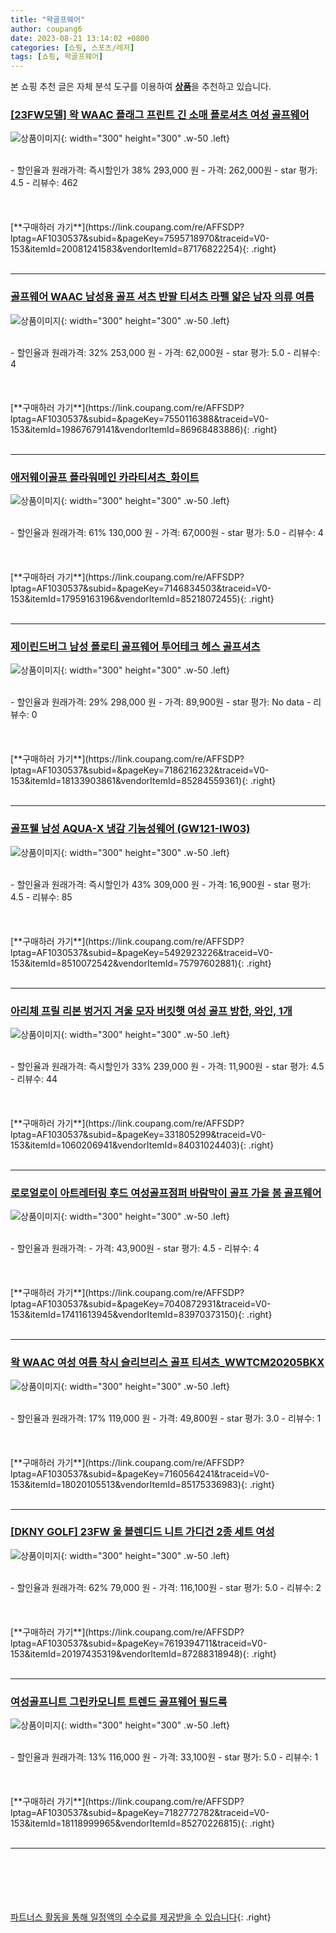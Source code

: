 ```yaml
---
title: "왁골프웨어"
author: coupang6
date: 2023-08-21 13:14:02 +0800
categories: [쇼핑, 스포츠/레저]
tags: [쇼핑, 왁골프웨어]
---
```


본 쇼핑 추천 글은 자체 분석 도구를 이용하여 [**상품**](https://link.coupang.com/a/bao1ui)을 추천하고 있습니다.

### [[23FW모델] 왁 WAAC 플래그 프린트 긴 소매 폴로셔츠 여성 골프웨어](https://link.coupang.com/re/AFFSDP?lptag=AF1030537&subid=&pageKey=7595718970&traceid=V0-153&itemId=20081241583&vendorItemId=87176822254)

![상품이미지](https://thumbnail7.coupangcdn.com/thumbnails/remote/230x230ex/image/vendor_inventory/dcbd/d9034d0f4e8b20112e77b542ce671fbc31cbfd5bb0c49b00ad8e5b563600.png){: width="300" height="300" .w-50 .left}


<br>
- 할인율과 원래가격: 즉시할인가 38%  293,000   원
- 가격: 262,000원
- star 평가: 4.5
- 리뷰수: 462
<br>
<br>
<br>
<br>
[**구매하러 가기**](https://link.coupang.com/re/AFFSDP?lptag=AF1030537&subid=&pageKey=7595718970&traceid=V0-153&itemId=20081241583&vendorItemId=87176822254){: .right}
<br>
<br>

---

### [골프웨어 WAAC 남성용 골프 셔츠 반팔 티셔츠 라펠 얇은 남자 의류 여름](https://link.coupang.com/re/AFFSDP?lptag=AF1030537&subid=&pageKey=7550116388&traceid=V0-153&itemId=19867679141&vendorItemId=86968483886)

![상품이미지](https://thumbnail6.coupangcdn.com/thumbnails/remote/230x230ex/image/vendor_inventory/3630/ec15a81c2428f8fed3c0037386653b85c64858a9588d6d52c6e72d32ea79.jpg){: width="300" height="300" .w-50 .left}


<br>
- 할인율과 원래가격: 32%  253,000   원
- 가격: 62,000원
- star 평가: 5.0
- 리뷰수: 4
<br>
<br>
<br>
<br>
[**구매하러 가기**](https://link.coupang.com/re/AFFSDP?lptag=AF1030537&subid=&pageKey=7550116388&traceid=V0-153&itemId=19867679141&vendorItemId=86968483886){: .right}
<br>
<br>

---

### [애저웨이골프 플라워메인 카라티셔츠_화이트](https://link.coupang.com/re/AFFSDP?lptag=AF1030537&subid=&pageKey=7146834503&traceid=V0-153&itemId=17959163196&vendorItemId=85218072455)

![상품이미지](https://thumbnail9.coupangcdn.com/thumbnails/remote/230x230ex/image/vendor_inventory/9aef/b50eec6f0cbeda37780ce61ae3d062d8beb918bec3e5469228ad36bfda31.jpg){: width="300" height="300" .w-50 .left}


<br>
- 할인율과 원래가격: 61%  130,000   원
- 가격: 67,000원
- star 평가: 5.0
- 리뷰수: 4
<br>
<br>
<br>
<br>
[**구매하러 가기**](https://link.coupang.com/re/AFFSDP?lptag=AF1030537&subid=&pageKey=7146834503&traceid=V0-153&itemId=17959163196&vendorItemId=85218072455){: .right}
<br>
<br>

---

### [제이린드버그 남성 폴로티 골프웨어 투어테크 헤스 골프셔츠](https://link.coupang.com/re/AFFSDP?lptag=AF1030537&subid=&pageKey=7186216232&traceid=V0-153&itemId=18133903861&vendorItemId=85284559361)

![상품이미지](https://thumbnail9.coupangcdn.com/thumbnails/remote/230x230ex/image/vendor_inventory/ff77/6863301c17ddcc34b45feba77af8317689e96396a190466dc2e8c72fc802.jpg){: width="300" height="300" .w-50 .left}


<br>
- 할인율과 원래가격: 29%  298,000   원
- 가격: 89,900원
- star 평가: No data
- 리뷰수: 0
<br>
<br>
<br>
<br>
[**구매하러 가기**](https://link.coupang.com/re/AFFSDP?lptag=AF1030537&subid=&pageKey=7186216232&traceid=V0-153&itemId=18133903861&vendorItemId=85284559361){: .right}
<br>
<br>

---

### [골프웰 남성 AQUA-X 냉감 기능성웨어 (GW121-IW03)](https://link.coupang.com/re/AFFSDP?lptag=AF1030537&subid=&pageKey=5492923226&traceid=V0-153&itemId=8510072542&vendorItemId=75797602881)

![상품이미지](https://thumbnail9.coupangcdn.com/thumbnails/remote/230x230ex/image/vendor_inventory/84fa/c34ec35725134aa3e03ee240baf9ec9b6aebc7d722b173350d97a68e487a.jpg){: width="300" height="300" .w-50 .left}


<br>
- 할인율과 원래가격: 즉시할인가 43%  309,000   원
- 가격: 16,900원
- star 평가: 4.5
- 리뷰수: 85
<br>
<br>
<br>
<br>
[**구매하러 가기**](https://link.coupang.com/re/AFFSDP?lptag=AF1030537&subid=&pageKey=5492923226&traceid=V0-153&itemId=8510072542&vendorItemId=75797602881){: .right}
<br>
<br>

---

### [아리체 프릴 리본 벙거지 겨울 모자 버킷햇 여성 골프 방한, 와인, 1개](https://link.coupang.com/re/AFFSDP?lptag=AF1030537&subid=&pageKey=331805299&traceid=V0-153&itemId=1060206941&vendorItemId=84031024403)

![상품이미지](https://thumbnail10.coupangcdn.com/thumbnails/remote/230x230ex/image/vendor_inventory/3f77/82f2de4b8cad4b878c8620748b349a36017dcb36f0ee8cfc53b8388f1a99.jpg){: width="300" height="300" .w-50 .left}


<br>
- 할인율과 원래가격: 즉시할인가 33%  239,000   원
- 가격: 11,900원
- star 평가: 4.5
- 리뷰수: 44
<br>
<br>
<br>
<br>
[**구매하러 가기**](https://link.coupang.com/re/AFFSDP?lptag=AF1030537&subid=&pageKey=331805299&traceid=V0-153&itemId=1060206941&vendorItemId=84031024403){: .right}
<br>
<br>

---

### [로로얼로이 아트레터링 후드 여성골프점퍼 바람막이 골프 가을 봄 골프웨어](https://link.coupang.com/re/AFFSDP?lptag=AF1030537&subid=&pageKey=7040872931&traceid=V0-153&itemId=17411613945&vendorItemId=83970373150)

![상품이미지](https://thumbnail6.coupangcdn.com/thumbnails/remote/230x230ex/image/vendor_inventory/0b6f/b2e689003328f279daf5a837782c8ae9d9d02cd742ef61b3f2fff4e2525b.jpg){: width="300" height="300" .w-50 .left}


<br>
- 할인율과 원래가격: 
- 가격: 43,900원
- star 평가: 4.5
- 리뷰수: 4
<br>
<br>
<br>
<br>
[**구매하러 가기**](https://link.coupang.com/re/AFFSDP?lptag=AF1030537&subid=&pageKey=7040872931&traceid=V0-153&itemId=17411613945&vendorItemId=83970373150){: .right}
<br>
<br>

---

### [왁 WAAC 여성 여름 착시 슬리브리스 골프 티셔츠_WWTCM20205BKX](https://link.coupang.com/re/AFFSDP?lptag=AF1030537&subid=&pageKey=7160564241&traceid=V0-153&itemId=18020105513&vendorItemId=85175336983)

![상품이미지](https://thumbnail9.coupangcdn.com/thumbnails/remote/230x230ex/image/vendor_inventory/b746/4a8b2278ad70190fb354d6739964cd9dcdbbf628c88639a7c5f005f7c285.jpg){: width="300" height="300" .w-50 .left}


<br>
- 할인율과 원래가격: 17%  119,000   원
- 가격: 49,800원
- star 평가: 3.0
- 리뷰수: 1
<br>
<br>
<br>
<br>
[**구매하러 가기**](https://link.coupang.com/re/AFFSDP?lptag=AF1030537&subid=&pageKey=7160564241&traceid=V0-153&itemId=18020105513&vendorItemId=85175336983){: .right}
<br>
<br>

---

### [[DKNY GOLF] 23FW 울 블렌디드 니트 가디건 2종 세트 여성](https://link.coupang.com/re/AFFSDP?lptag=AF1030537&subid=&pageKey=7619394711&traceid=V0-153&itemId=20197435319&vendorItemId=87288318948)

![상품이미지](https://thumbnail8.coupangcdn.com/thumbnails/remote/230x230ex/image/vendor_inventory/f9a2/5adda58d976d930ee9cf14a19fbb5ac6e795a52b14c5dd7ece32feea4c37.jpg){: width="300" height="300" .w-50 .left}


<br>
- 할인율과 원래가격: 62%  79,000   원
- 가격: 116,100원
- star 평가: 5.0
- 리뷰수: 2
<br>
<br>
<br>
<br>
[**구매하러 가기**](https://link.coupang.com/re/AFFSDP?lptag=AF1030537&subid=&pageKey=7619394711&traceid=V0-153&itemId=20197435319&vendorItemId=87288318948){: .right}
<br>
<br>

---

### [여성골프니트 그린카모니트 트렌드 골프웨어 필드룩](https://link.coupang.com/re/AFFSDP?lptag=AF1030537&subid=&pageKey=7182772782&traceid=V0-153&itemId=18118999965&vendorItemId=85270226815)

![상품이미지](https://thumbnail9.coupangcdn.com/thumbnails/remote/230x230ex/image/vendor_inventory/66b0/75fa0e70394cfe7c31349195332ae1a5f4bda25d0b48cbb317155185450e.jpg){: width="300" height="300" .w-50 .left}


<br>
- 할인율과 원래가격: 13%  116,000   원
- 가격: 33,100원
- star 평가: 5.0
- 리뷰수: 1
<br>
<br>
<br>
<br>
[**구매하러 가기**](https://link.coupang.com/re/AFFSDP?lptag=AF1030537&subid=&pageKey=7182772782&traceid=V0-153&itemId=18118999965&vendorItemId=85270226815){: .right}
<br>
<br>

---
<br><br><br><br><br> [파트너스 활동을 통해 일정액의 수수료를 제공받을 수 있습니다](https://link.coupang.com/a/bao1ui){: .right}